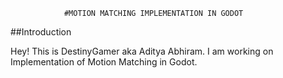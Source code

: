 				#MOTION MATCHING IMPLEMENTATION IN GODOT


##Introduction

Hey! This is DestinyGamer aka Aditya Abhiram. I am working on Implementation of Motion Matching in Godot.